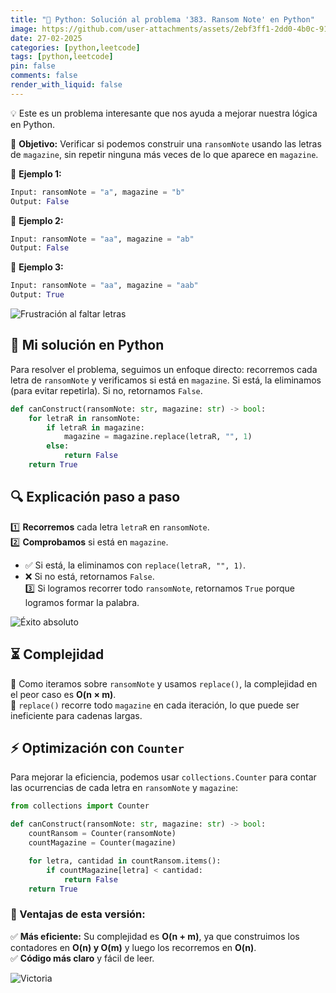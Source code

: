 ```yaml
---
title: "🐍 Python: Solución al problema '383. Ransom Note' en Python"
image: https://github.com/user-attachments/assets/2ebf3ff1-2dd0-4b0c-9142-69bd6d5b91c0
date: 27-02-2025
categories: [python,leetcode]
tags: [python,leetcode]
pin: false
comments: false
render_with_liquid: false
---
```


💡 Este es un problema interesante que nos ayuda a mejorar nuestra lógica en Python.  

🎯 **Objetivo:** Verificar si podemos construir una `ransomNote` usando las letras de `magazine`, sin repetir ninguna más veces de lo que aparece en `magazine`.  

🔹 **Ejemplo 1:**  
```python
Input: ransomNote = "a", magazine = "b"
Output: False
```
🔹 **Ejemplo 2:**  
```python
Input: ransomNote = "aa", magazine = "ab"
Output: False
```
🔹 **Ejemplo 3:**  
```python
Input: ransomNote = "aa", magazine = "aab"
Output: True
```

![Frustración al faltar letras](https://media.giphy.com/media/l2JHRhAtnJSDNJ2py/giphy.gif)  

## 🚀 Mi solución en Python  

Para resolver el problema, seguimos un enfoque directo: recorremos cada letra de `ransomNote` y verificamos si está en `magazine`. Si está, la eliminamos (para evitar repetirla). Si no, retornamos `False`.  

```python
def canConstruct(ransomNote: str, magazine: str) -> bool:
    for letraR in ransomNote:
        if letraR in magazine:
            magazine = magazine.replace(letraR, "", 1)
        else:
            return False
    return True
```

## 🔍 Explicación paso a paso  

1️⃣ **Recorremos** cada letra `letraR` en `ransomNote`.  
2️⃣ **Comprobamos** si está en `magazine`.  
   - ✅ Si está, la eliminamos con `replace(letraR, "", 1)`.  
   - ❌ Si no está, retornamos `False`.  
3️⃣ Si logramos recorrer todo `ransomNote`, retornamos `True` porque logramos formar la palabra.  

![Éxito absoluto](https://media.giphy.com/media/xT9IgG50Fb7Mi0prBC/giphy.gif)   

## ⏳ Complejidad  

🔹 Como iteramos sobre `ransomNote` y usamos `replace()`, la complejidad en el peor caso es **O(n × m)**.  
🔹 `replace()` recorre todo `magazine` en cada iteración, lo que puede ser ineficiente para cadenas largas.  

## ⚡ Optimización con `Counter`  

Para mejorar la eficiencia, podemos usar `collections.Counter` para contar las ocurrencias de cada letra en `ransomNote` y `magazine`:  

```python
from collections import Counter

def canConstruct(ransomNote: str, magazine: str) -> bool:
    countRansom = Counter(ransomNote)
    countMagazine = Counter(magazine)

    for letra, cantidad in countRansom.items():
        if countMagazine[letra] < cantidad:
            return False
    return True
```

### 🎯 Ventajas de esta versión:  
✅ **Más eficiente:** Su complejidad es **O(n + m)**, ya que construimos los contadores en **O(n) y O(m)** y luego los recorremos en **O(n)**.  
✅ **Código más claro** y fácil de leer.  

![Victoria](https://media.giphy.com/media/3oKIPCSX4UHmuMYM3q/giphy.gif)  
